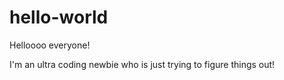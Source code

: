 # hello-world

Helloooo everyone!

I'm an ultra coding newbie who is just trying to figure things out!
